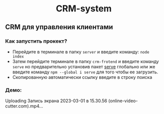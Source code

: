 <h1 align="center">CRM-system</h1>
<h2>CRM для управления клиентами</h2>
<h3>Как запустить прокект?</h3>
<ul>
    <li>Перейдите в терминале в папку <code>server</code> и введите команду: <code>node index</code></li>
    <li>Затем перейдите терминале в папку <code>crm-frotend</code> и введите команду <code>serve</code> но предварительно установив пакет <a target="_blank" href="https://www.npmjs.com/package/serve">serve</a> глобально или же введите команду <code>npm --global i serve</code> для того чтобы ее загрузить.</li>
    <li>Скопированную автоматически ссылку введите в строку поиска</li>
</ul>
<h3>Демо:</h3>

Uploading Запись экрана 2023-03-01 в 15.30.56 (online-video-cutter.com).mp4…

